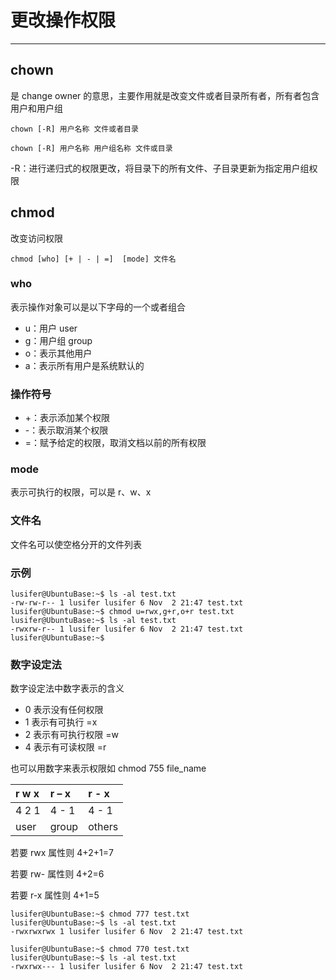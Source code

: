# 更改操作权限

---

## chown

是 change owner 的意思，主要作用就是改变文件或者目录所有者，所有者包含用户和用户组

`chown [-R] 用户名称 文件或者目录`

`chown [-R] 用户名称 用户组名称 文件或目录`

-R：进行递归式的权限更改，将目录下的所有文件、子目录更新为指定用户组权限

## chmod

改变访问权限

`chmod [who] [+ | - | =]  [mode] 文件名`

### who

表示操作对象可以是以下字母的一个或者组合

* u：用户 user
* g：用户组 group
* o：表示其他用户
* a：表示所有用户是系统默认的

### 操作符号

* +：表示添加某个权限
* -：表示取消某个权限
* =：赋予给定的权限，取消文档以前的所有权限

### mode

表示可执行的权限，可以是 r、w、x

### 文件名

文件名可以使空格分开的文件列表

### 示例

```
lusifer@UbuntuBase:~$ ls -al test.txt 
-rw-rw-r-- 1 lusifer lusifer 6 Nov  2 21:47 test.txt
lusifer@UbuntuBase:~$ chmod u=rwx,g+r,o+r test.txt 
lusifer@UbuntuBase:~$ ls -al test.txt 
-rwxrw-r-- 1 lusifer lusifer 6 Nov  2 21:47 test.txt
lusifer@UbuntuBase:~$
```

### 数字设定法

数字设定法中数字表示的含义

* 0 表示没有任何权限
* 1 表示有可执行 =x
* 2 表示有可执行权限 =w
* 4 表示有可读权限 =r

也可以用数字来表示权限如 chmod 755 file\_name

| r    w    x | r    –    x | r    -    x |
| :--- | :--- | :--- |
| 4    2    1 | 4    -    1 | 4    -    1 |
| user | group | others |

若要 rwx 属性则 4+2+1=7

若要 rw- 属性则 4+2=6

若要 r-x 属性则 4+1=5

```
lusifer@UbuntuBase:~$ chmod 777 test.txt 
lusifer@UbuntuBase:~$ ls -al test.txt 
-rwxrwxrwx 1 lusifer lusifer 6 Nov  2 21:47 test.txt

lusifer@UbuntuBase:~$ chmod 770 test.txt 
lusifer@UbuntuBase:~$ ls -al test.txt 
-rwxrwx--- 1 lusifer lusifer 6 Nov  2 21:47 test.txt
```
